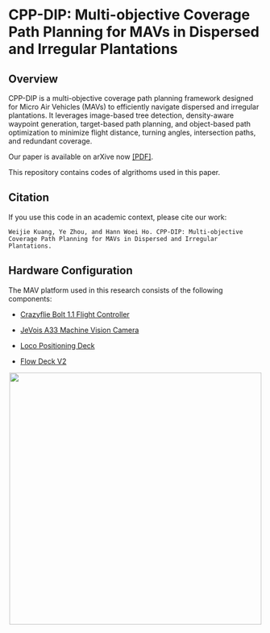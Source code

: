 # CPP-DIP: Multi-objective Coverage Path Planning for MAVs in Dispersed and Irregular Plantations

## Overview
CPP-DIP is a multi-objective coverage path planning framework designed for Micro Air Vehicles (MAVs) to efficiently navigate dispersed and irregular plantations. It leverages image-based tree detection, density-aware waypoint generation, target-based path planning, and object-based path optimization to minimize flight distance, turning angles, intersection paths, and redundant coverage.

Our paper is available on arXive now [[PDF]]().

This repository contains codes of algrithoms used in this paper.

## Citation
If you use this code in an academic context, please cite our work:
````
Weijie Kuang, Ye Zhou, and Hann Woei Ho. CPP-DIP: Multi-objective Coverage Path Planning for MAVs in Dispersed and Irregular Plantations.
````
  
## Hardware Configuration
The MAV platform used in this research consists of the following components:

- [Crazyflie Bolt 1.1 Flight Controller](https://www.bitcraze.io/products/crazyflie-bolt-1-1/)
  
- [JeVois A33 Machine Vision Camera](https://www.jevoisinc.com/products/jevois-a33-smart-machine-vision-camera?variant=36249051018)
  
- [Loco Positioning Deck](https://www.bitcraze.io/documentation/system/positioning/loco-positioning-system/)
  
- [Flow Deck V2](https://www.bitcraze.io/products/flow-deck-v2/)
  
<p align="center">
<img src="https://github.com/user-attachments/assets/aa7be72e-c6d4-4641-a871-e3c967e81afe" width="500">

